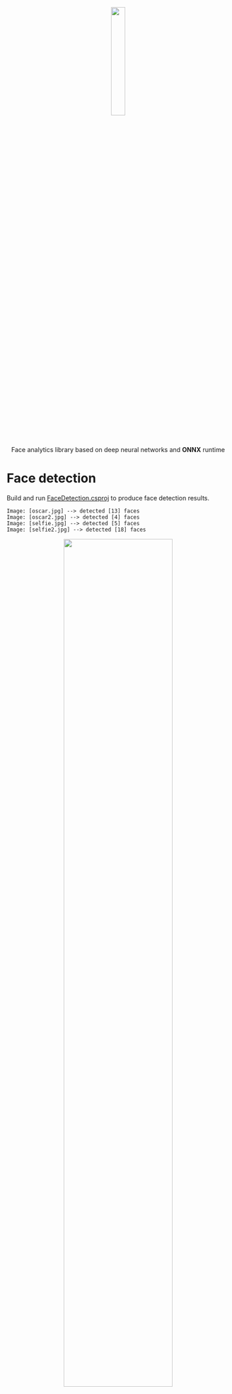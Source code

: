 <p align="center"><img width="25%" src="../FaceONNX/FaceONNX.png" /></p>
<p align="center"> Face analytics library based on deep neural networks and <b>ONNX</b> runtime </p>  

# Face detection
Build and run [FaceDetection.csproj](FaceDetection) to produce face detection results.
```batch
Image: [oscar.jpg] --> detected [13] faces
Image: [oscar2.jpg] --> detected [4] faces
Image: [selfie.jpg] --> detected [5] faces
Image: [selfie2.jpg] --> detected [18] faces
```

<p align="center"><img width="70%" src="FaceDetection/results/oscar2.jpg" /></p>
<p align="center"><b>Figure 1.</b> Results for <i>oscar2.jpg</i></p>  

# Face embeddings classification
Build and run [FaceEmbeddingsClassification.csproj](FaceEmbeddingsClassification) to classify faces as "Brad Pitt", "Nicole Kidman" or "Sarah Paulson".
```batch
Image: [brad_1.jpg] --> classified as [Brad Pitt] with similarity [0,96517545]
Image: [brad_2.jpg] --> classified as [Brad Pitt] with similarity [0,8623285]
Image: [brad_3.jpg] --> classified as [Brad Pitt] with similarity [0,8151555]
Image: [nicole_1.jpg] --> classified as [Nicole Kidman] with similarity [0,8584538]
Image: [nicole_2.jpg] --> classified as [Nicole Kidman] with similarity [0,8298364]
Image: [nicole_3.jpg] --> classified as [Nicole Kidman] with similarity [0,8977611]
Image: [sarah_1.jpg] --> classified as [Sarah Paulson] with similarity [0,9042954]
Image: [sarah_2.jpg] --> classified as [Sarah Paulson] with similarity [0,8464778]
Image: [sarah_3.jpg] --> classified as [Sarah Paulson] with similarity [0,84192747]
```

# Face landmarks extraction
Build and run [FaceLandmarksExtraction.csproj](FaceLandmarksExtraction) to produce faces landmarks.
```batch
Image: [bruce.jpg] --> detected [1] faces
Image: [jake.jpg] --> detected [1] faces
Image: [kid.jpg] --> detected [1] faces
```
<p align="center"><img width="70%" src="FaceLandmarksExtraction/results/kid.jpg" /></p>
<p align="center"><b>Figure 2.</b> Results for <i>kid.jpg</i></p>  

# Face semantic segmentation
Build and run [FaceSemanticSegmentation.csproj](FaceSemanticSegmentation) to produce faces segmentation maps.
```batch
Image: [brad.jpg] --> detected [1] faces
Image: [michael.jpg] --> detected [1] faces
Image: [nicole.jpg] --> detected [1] faces
```
<p align="center"><img width="35%" src="FaceSemanticSegmentation/images/brad.jpg"/><img width="35%" src="FaceSemanticSegmentation/results/brad.jpg" /></p>
<p align="center"><b>Figure 3.</b> Original image <i>brad.jpg</i> and its face segmentation map</p>  

# Gender classification
Build and run [GenderClassification.csproj](GenderClassification) to classify faces as "Male" or "Female".
```batch
Image: [CF600.jpg] --> detected [1] faces
        [Face #1]: --> classified as [Female] gender with probability [1]
Image: [CF601.jpg] --> detected [1] faces
        [Face #1]: --> classified as [Female] gender with probability [1]
Image: [CF602.jpg] --> detected [1] faces
        [Face #1]: --> classified as [Female] gender with probability [1]
Image: [CF603.jpg] --> detected [1] faces
        [Face #1]: --> classified as [Female] gender with probability [0,99999154]
Image: [CF604.jpg] --> detected [1] faces
        [Face #1]: --> classified as [Female] gender with probability [0,9968484]
Image: [CM722.jpg] --> detected [1] faces
        [Face #1]: --> classified as [Male] gender with probability [1]
Image: [CM725.jpg] --> detected [1] faces
        [Face #1]: --> classified as [Male] gender with probability [1]
Image: [CM726.jpg] --> detected [1] faces
        [Face #1]: --> classified as [Male] gender with probability [0,9999999]
Image: [CM739.jpg] --> detected [1] faces
        [Face #1]: --> classified as [Male] gender with probability [1]
Image: [CM742.jpg] --> detected [1] faces
        [Face #1]: --> classified as [Male] gender with probability [1]
```

# Race and age classification
Build and run [RaceAndAgeClassification.csproj](RaceAndAgeClassification) to classify faces by race and age.
```batch
Image: [baby.jpg] --> detected [1] faces
        [Face #1]: --> classified as [White] race and [<2] age
Image: [bruce.jpg] --> detected [1] faces
        [Face #1]: --> classified as [Asian] race and [25-37] age
Image: [jolie_brad.jpg] --> detected [2] faces
        [Face #1]: --> classified as [White] race and [25-37] age
        [Face #2]: --> classified as [White] race and [38-47] age
Image: [kid.jpg] --> detected [1] faces
        [Face #1]: --> classified as [White] race and [3-7] age
Image: [morgan.jpg] --> detected [1] faces
        [Face #1]: --> classified as [Black] race and [>60] age
```
<p align="center"><img width="70%" src="RaceAndAgeClassification/results/jolie_brad.jpg" /></p>
<p align="center"><b>Figure 4.</b> Results for <i>jolie_brad.jpg</i></p>  

# Emotion & beauty estimation
Build and run [EmotionAndBeautyEstimation.csproj](EmotionAndBeautyEstimation) to classify face emotion and estimate face beauty. 
```batch
Image: [CF600.jpg] --> detected [1] faces
        [Face #1]: --> classified as [happiness] emotion and [8,3/10.0] beauty
Image: [CF601.jpg] --> detected [1] faces
        [Face #1]: --> classified as [happiness] emotion and [6,6/10.0] beauty
Image: [CF602.jpg] --> detected [1] faces
        [Face #1]: --> classified as [neutral] emotion and [8,2/10.0] beauty
Image: [CF603.jpg] --> detected [1] faces
        [Face #1]: --> classified as [happiness] emotion and [7,9/10.0] beauty
Image: [CF604.jpg] --> detected [1] faces
        [Face #1]: --> classified as [neutral] emotion and [7,3/10.0] beauty
Image: [CM722.jpg] --> detected [1] faces
        [Face #1]: --> classified as [neutral] emotion and [8,9/10.0] beauty
Image: [CM725.jpg] --> detected [1] faces
        [Face #1]: --> classified as [neutral] emotion and [5,8/10.0] beauty
Image: [CM726.jpg] --> detected [1] faces
        [Face #1]: --> classified as [neutral] emotion and [6,3/10.0] beauty
Image: [CM739.jpg] --> detected [1] faces
        [Face #1]: --> classified as [happiness] emotion and [7,5/10.0] beauty
Image: [CM742.jpg] --> detected [1] faces
        [Face #1]: --> classified as [neutral] emotion and [8/10.0] beauty
```

# GPU Perfomance tests
Build and run [GPUPerfomanceTests.csproj](GPUPerfomanceTests) to test FaceONNX inference on GPU.  
GPU Perfomance tests with CUDA 10.2 and cuDNN 8.0.3 on NVIDIA GeForce GTX 1050 Ti.
```
FPS test for [FaceONNX.FaceDetector]
Initializing GPU device [0]
Finished in [1657] mls.
Running FPS test for [1000] iterations
FPS --> [16,14961]

FPS test for [FaceONNX.FaceDetectorLight]
Initializing GPU device [0]
Finished in [656] mls.
Running FPS test for [1000] iterations
FPS --> [36,65555]
```
